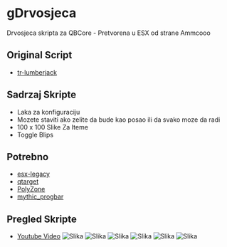 # gDrvosjeca

Drvosjeca skripta za QBCore - Pretvorena u ESX od strane Ammcooo

## Original Script

- [tr-lumberjack](https://github.com/trclassic92/tr-lumberjack)

## Sadrzaj Skripte

- Laka za konfiguraciju
- Mozete staviti ako zelite da bude kao posao ili da svako moze da radi
- 100 x 100 Slike Za Iteme
- Toggle Blips

## Potrebno

- [esx-legacy](https://docs.esx-framework.org)
- [qtarget](https://github.com/overextended/qtarget/releases)
- [PolyZone](https://github.com/mkafrin/PolyZone)
- [mythic_progbar](https://github.com/HalCroves/mythic_progbar)

## Pregled Skripte

- [Youtube Video](https://youtu.be/DpmRvZUhPAo)
![Slika](https://i.imgur.com/5ZC9RNo.jpeg)
![Slika](https://i.imgur.com/2D3lOfG.png)
![Slika](https://i.imgur.com/TghLZWz.jpeg)
![Slika](https://i.imgur.com/vtHS9iP.jpeg)
![Slika](https://i.imgur.com/tIWGi16.jpeg)
![Slika](https://i.imgur.com/I3oQ5wi.jpeg)
